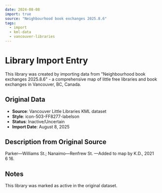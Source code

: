```yaml
---
date: 2024-08-08
import: true
source: "Neighbourhood book exchanges 2025.8.6"
tags:
  - import
  - kml-data
  - vancouver-libraries
---
```


# Library Import Entry

This library was created by importing data from "Neighbourhood book exchanges 2025.8.6" - a comprehensive map of little free libraries and book exchanges in Vancouver, BC, Canada.

## Original Data

- **Source**: Vancouver Little Libraries KML dataset
- **Style**: icon-503-FF8277-labelson
- **Status**: Inactive/Uncertain
- **Import Date**: August 8, 2025

## Description from Original Source

Parker—Williams St.; Nanaimo—Renfrew St.
—Added to map by K.D., 2021 6 16.



## Notes

This library was marked as active in the original dataset.
